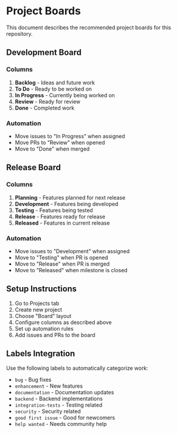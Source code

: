 # Project Boards

This document describes the recommended project boards for this repository.

## Development Board

### Columns
1. **Backlog** - Ideas and future work
2. **To Do** - Ready to be worked on
3. **In Progress** - Currently being worked on
4. **Review** - Ready for review
5. **Done** - Completed work

### Automation
- Move issues to "In Progress" when assigned
- Move PRs to "Review" when opened
- Move to "Done" when merged

## Release Board

### Columns
1. **Planning** - Features planned for next release
2. **Development** - Features being developed
3. **Testing** - Features being tested
4. **Release** - Features ready for release
5. **Released** - Features in current release

### Automation
- Move issues to "Development" when assigned
- Move to "Testing" when PR is opened
- Move to "Release" when PR is merged
- Move to "Released" when milestone is closed

## Setup Instructions

1. Go to Projects tab
2. Create new project
3. Choose "Board" layout
4. Configure columns as described above
5. Set up automation rules
6. Add issues and PRs to the board

## Labels Integration

Use the following labels to automatically categorize work:
- `bug` - Bug fixes
- `enhancement` - New features
- `documentation` - Documentation updates
- `backend` - Backend implementations
- `integration-tests` - Testing related
- `security` - Security related
- `good first issue` - Good for newcomers
- `help wanted` - Needs community help
